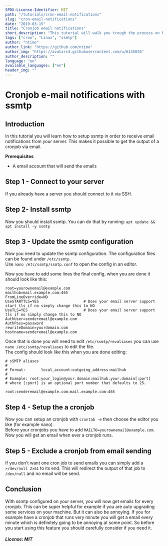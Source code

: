 ```yaml
---
SPDX-License-Identifier: MIT
path: "/tutorials/cron-email-notifications"
slug: "cron-email-notifications"
date: "2019-03-15"
title: "Cronjob email notifications"
short_description: "This tutorial will walk you trough the process on how to setup ssmtp to get cron email notifications"
tags: ["cron", "Linux", "ssmtp"]
author: "ntimo"
author_link: "https://github.com/ntimo"
author_img: "https://avatars3.githubusercontent.com/u/6145026"
author_description: ""
language: "en"
available_languages: ["en"]
header_img: ""
---
```


# Cronjob e-mail notifications with ssmtp

## Introduction

In this tutorial you will learn how to setup ssmtp in order to receive email notifications from your server. This makes it possible to get the output of a cronjob via email.  

**Prerequisites**

* A email account that will send the emails

## Step 1 - Connect to your server

If you already have a server you should connect to it via SSH.  

## Step 2- Install ssmtp

Now you should install ssmtp. You can do that by running:
`apt update && apt install -y ssmtp`

## Step 3 - Update the ssmtp configuration

Now you need to update the ssmtp configuration. The configuration files can be found under `/etc/ssmtp`.  
Use `nano /etc/ssmtp/ssmtp.conf` to open the config in an editor.  

Now you have to add some lines the final config, when you are done it should look like this:  

```
root=yourownemail@example.com
mailhub=mail.example.com:465
FromLineOverride=NO
UseSTARTTLS=YES                    # Does your email server support start tls if no simply change this to NO
UseTLS=YES                         # Does your email server support tls if no simply change this to NO
AuthUser=senderemail@example.com
AuthPass=password
rewriteDomain=yourdomain.com
hostname=senderemail@example.com
```

Once that is done you will need to edit `/etc/ssmtp/revaliases` you can use `nano /etc/ssmtp/revaliases` to edit the file.  
The config should look like this when you are done editing:  

```
# sSMTP aliases
#
# Format:       local_account:outgoing_address:mailhub
#
# Example: root:your_login@your.domain:mailhub.your.domain[:port]
# where [:port] is an optional port number that defaults to 25.

root:senderemail@example.com:mail.example.com:465
```

## Step 4 - Setup the a cronjob

Now you can setup an cronjob with `crontab -e` then choose the editor you like (for example nano).  
Before your cronjobs you have to add `MAILTO=yourownemail@example.com`.  
Now you will get an email when ever a cronjob runs.

## Step 5 - Exclude a cronjob from email sending

If you don't want one cron job to send emails you can simply add a `>/dev/null 2>&1` to its end. This will redirect the output of that job to `/dev/null` and no email will be send.

## Conclusion

With ssmtp configured on your server, you will now get emails for every cronjob. This can be super helpful for example if you are auto upgrading some services on your machine. But it can also be annoying. If you for example have a cronjob that runs very minute you will get a email every minute which is definitely going to be annoying at some point. So before you start using this feature you should carefully consider if you need it.  

##### License: MIT

<!---

Contributors's Certificate of Origin

By making a contribution to this project, I certify that:

(a) The contribution was created in whole or in part by me and I have
    the right to submit it under the license indicated in the file; or

(b) The contribution is based upon previous work that, to the best of my
    knowledge, is covered under an appropriate license and I have the
    right under that license to submit that work with modifications,
    whether created in whole or in part by me, under the same license
    (unless I am permitted to submit under a different license), as
    indicated in the file; or

(c) The contribution was provided directly to me by some other person
    who certified (a), (b) or (c) and I have not modified it.

(d) I understand and agree that this project and the contribution are
    public and that a record of the contribution (including all personal
    information I submit with it, including my sign-off) is maintained
    indefinitely and may be redistributed consistent with this project
    or the license(s) involved.

Signed-off-by: 0mfhniozkb9s4q7e6ap8yvlt@nowitzki.me

-->
